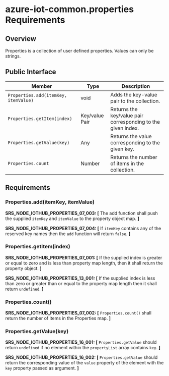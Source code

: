 azure-iot-common.properties Requirements
========================================

Overview
--------

Properties is a collection of user defined properties. Values can only be
strings.

Public Interface
----------------

| **Member**                           | **Type**       | **Description**                                                |
|--------------------------------------|----------------|----------------------------------------------------------------|
| `Properties.add(itemKey, itemValue)` | void           | Adds the key-value pair to the collection.                     |
| `Properties.getItem(index)`          | Key/value Pair | Returns the key/value pair corresponding to the given index.   |
| `Properties.getValue(key)`           | Any            | Returns the value corresponding to the given key.              |
| `Properties.count`                   | Number         | Returns the number of items in the collection.                 |

Requirements
------------

### Properties.add(itemKey, itemValue)

**SRS_NODE_IOTHUB_PROPERTIES_07_003: [** The add function shall push the supplied `itemKey` and `itemValue` to the property object map.  **]**

**SRS_NODE_IOTHUB_PROPERTIES_07_004: [** If `itemKey` contains any of the reserved key names then the `add` function will return `false`. **]** 

### Properties.getItem(index)

**SRS_NODE_IOTHUB_PROPERTIES_07_001: [** If the supplied index is greater or equal to zero and is less than property map length, then it shall return the property object. **]**

**SRS_NODE_IOTHUB_PROPERTIES_13_001: [** If the supplied index is less than zero or greater than or equal to the property map length then it shall return `undefined`. **]**

### Properties.count()

**SRS_NODE_IOTHUB_PROPERTIES_07_002: [** `Properties.count()` shall return the number of items in the Properties map. **]**

### Properties.getValue(key)
**SRS_NODE_IOTHUB_PROPERTIES_16_001: [** `Properties.getValue` should return `undefined` if no element within the `propertyList` array contains `key`. **]**

**SRS_NODE_IOTHUB_PROPERTIES_16_002: [** `Properties.getValue` should return the corresponding value of the `value` property of the element with the `key` property passed as argument. **]**
